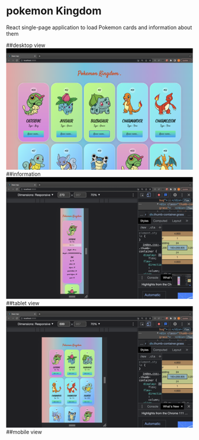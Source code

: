 # pokemon Kingdom
React single-page application to load Pokemon cards and information about them

##desktop view
![image](https://github.com/Ellie-Aghajani/pokemon/blob/main/Screenshot%202023-06-27%20at%2012.24.56%20PM.png)
##information
![info](https://github.com/Ellie-Aghajani/pokemon/blob/main/info.png)
##tablet view
![tablet](https://github.com/Ellie-Aghajani/pokemon/blob/main/tab.png)
##mobile view
